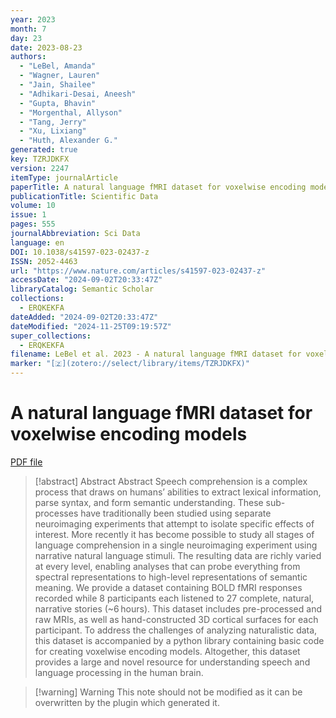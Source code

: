 ```yaml
---
year: 2023
month: 7
day: 23
date: 2023-08-23
authors:
  - "LeBel, Amanda"
  - "Wagner, Lauren"
  - "Jain, Shailee"
  - "Adhikari-Desai, Aneesh"
  - "Gupta, Bhavin"
  - "Morgenthal, Allyson"
  - "Tang, Jerry"
  - "Xu, Lixiang"
  - "Huth, Alexander G."
generated: true
key: TZRJDKFX
version: 2247
itemType: journalArticle
paperTitle: A natural language fMRI dataset for voxelwise encoding models
publicationTitle: Scientific Data
volume: 10
issue: 1
pages: 555
journalAbbreviation: Sci Data
language: en
DOI: 10.1038/s41597-023-02437-z
ISSN: 2052-4463
url: "https://www.nature.com/articles/s41597-023-02437-z"
accessDate: "2024-09-02T20:33:47Z"
libraryCatalog: Semantic Scholar
collections:
  - ERQKEKFA
dateAdded: "2024-09-02T20:33:47Z"
dateModified: "2024-11-25T09:19:57Z"
super_collections:
  - ERQKEKFA
filename: LeBel et al. 2023 - A natural language fMRI dataset for voxelwise encoding models.pdf
marker: "[🇿](zotero://select/library/items/TZRJDKFX)"
---
```

# A natural language fMRI dataset for voxelwise encoding models

[PDF file](/Papers/PDFs/LeBel%20et%20al.%202023%20-%20A%20natural%20language%20fMRI%20dataset%20for%20voxelwise%20encoding%20models.pdf)

> [!abstract] Abstract
> Abstract
>             Speech comprehension is a complex process that draws on humans’ abilities to extract lexical information, parse syntax, and form semantic understanding. These sub-processes have traditionally been studied using separate neuroimaging experiments that attempt to isolate specific effects of interest. More recently it has become possible to study all stages of language comprehension in a single neuroimaging experiment using narrative natural language stimuli. The resulting data are richly varied at every level, enabling analyses that can probe everything from spectral representations to high-level representations of semantic meaning. We provide a dataset containing BOLD fMRI responses recorded while 8 participants each listened to 27 complete, natural, narrative stories (~6 hours). This dataset includes pre-processed and raw MRIs, as well as hand-constructed 3D cortical surfaces for each participant. To address the challenges of analyzing naturalistic data, this dataset is accompanied by a python library containing basic code for creating voxelwise encoding models. Altogether, this dataset provides a large and novel resource for understanding speech and language processing in the human brain.

>[!warning] Warning
> This note should not be modified as it can be overwritten by the plugin which generated it.

